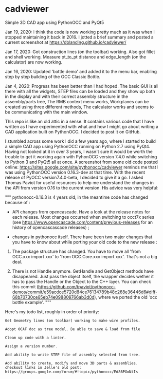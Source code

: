 # cadviewer
Simple 3D CAD app using PythonOCC and PyQt5

Jan 19, 2020: I think the code is now working pretty much as it was when I
stopped maintaining it back in 2016. I jotted a brief summary and posted a
current screenshot at https://dblanding.github.io/cadviewer/

Jan 17, 2020: Got construction lines (on the toolbar) working.
Also got fillet and shell working. Measure pt_to_pt distance and edge_length
(on the calculator) are now working.

Jan 16, 2020: Updated 'bottle demo' and added it to the menu bar,
enabling step by step building of the OCC Classic Bottle.

Jan 4, 2020:  Progress has been better than I had hoped. 
The basic GUI is all there with all the widgets, 
STEP files can be loaded and they show up both in the display
and with their correct assembly structure in the assembly/parts tree, 
The RMB context menu works, 
Workplanes can be created using three different methods, 
The calculator works and seems to be communicating with the main window. 


This repo is like an old attic in a sense. It contains various code that I have
written as I have experimented with what and how I might go about writing
a CAD application built on PythonOCC.  I decided to post it on GitHub.

I stumbled across some work I did a few years ago, where I started to build a simple
CAD app using PythonOCC running on Python 2.7 using PyQt4. Having not looked at it in
over 3 years, I wasn't sure it would be worth the trouble to get it working again with
PyhonOCC version 7.4.0 while switching to Python 3 and PyQt5 all at once.
A screenshot from some old code posted online:
https://sites.google.com/site/pythonocc/cadviewer
reminds me that I was using PythonOCC version 0.16.3-dev at that time. 
With the recent release of PyOCC version7.4.0-beta, I decided to give it a go.
I asked Thomas Paviot for useful resources to help me understand the changes
in the API from version 0.16 to the current version. His advice was very helpful:

"""
pythonocc-0.16.3 is 4 years old, in the meantime code has changed because of :

* API changes from opencascade. Have a look at the release notes for each release. Most changes occurred when switching to occt7x series (see https://www.opencascade.com/content/previous-releases for an history of opencascascade releases) ;

* changes in pythonocc itself. There have been two major changes that you have to know about while porting your old code to the new release :

1. The package structure has changed. You have to move all 'from OCC.xxx import xxx' to 'from OCC.Core.xxx import xxx'. That's not a big deal.

2. There is not Handle anymore. GetHandle and GetObject methods have disappeared. Just pass the object itself, the wrapper decides wether it has to pass the Handle or the Object to the C++ layer. You can check this commit (https://github.com/tpaviot/pythonocc-demos/commit/e59acdce5720d84ce76134789b48c268e36446d6#diff-68b70730ce65eb74e098809766ab3d0d), where we ported the old 'occ bottle example'.
"""


Here's my todo list, roughly in order of priority:

	Get Geometry lines (on toolbar) working to make wire profiles.

	Adopt OCAF doc as tree model. Be able to save & load from file

	Clean up code with a linter.

	Assign a version number.

	Add ability to write STEP file of assembly selected from tree.

	Add ability to create, modify and move 3D parts & assemblies.
	checkout links in Jelle's old post:
	https://groups.google.com/forum/#!topic/pythonocc/Ed86PGoNtIs
